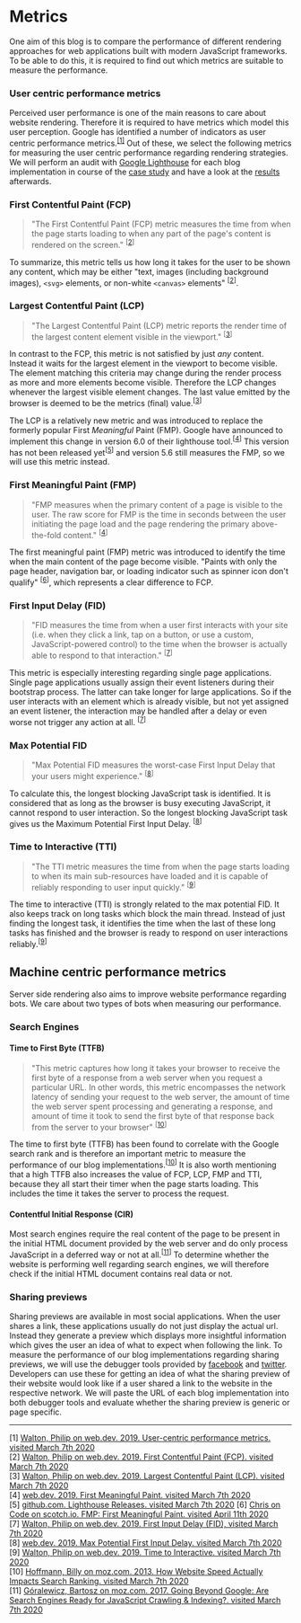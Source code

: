 # Metrics

One aim of this blog is to compare the performance of different rendering approaches for web applications built with modern JavaScript frameworks.
To be able to do this, it is required to find out which metrics are suitable to measure the performance.

### User centric performance metrics

Perceived user performance is one of the main reasons to care about website rendering.
Therefore it is required to have metrics which model this user perception. 
Google has identified a number of indicators as user centric performance metrics.<sup>[[1]](#ref-1)</sup>
Out of these, we select the following metrics for measuring the user centric performance regarding rendering strategies. 
We will perform an audit with [Google Lighthouse](https://developers.google.com/web/tools/lighthouse) for each blog implementation in course of the [case study](./case-study) and have a look at the [results](./results) afterwards.

### First Contentful Paint (FCP)

> "The First Contentful Paint (FCP) metric measures the time from when the page starts loading to when any part of the page's content is rendered on the screen." <sup>[[2](#ref-2)]</sup>

To summarize, this metric tells us how long it takes for the user to be shown any content, which may be either "text, images (including background images), `<svg>` elements, or non-white `<canvas>` elements" <sup>[[2](#ref-2)]</sup>.

### Largest Contentful Paint (LCP)

> "The Largest Contentful Paint (LCP) metric reports the render time of the largest content element visible in the viewport." <sup>[[3](#ref-3)]</sup>

In contrast to the FCP, this metric is not satisfied by just *any* content.
Instead it waits for the largest element in the viewport to become visible. 
The element matching this criteria may change during the render process as more and more elements become visible.
Therefore the LCP changes whenever the largest visible element changes.
The last value emitted by the browser is deemed to be the metrics (final) value.<sup>[[3](#ref-3)]</sup>

The LCP is a relatively new metric and was introduced to replace the formerly popular First *Meaningful* Paint (FMP).
Google have announced to implement this change in version 6.0 of their lighthouse tool.<sup>[[4](#ref-4)]</sup>
This version has not been released yet<sup>[[5](#ref-5)]</sup> and version 5.6 still measures the FMP, so we will use this metric instead.

### First Meaningful Paint (FMP)

> "FMP measures when the primary content of a page is visible to the user. The raw score for FMP is the time in seconds between the user initiating the page load and the page rendering the primary above-the-fold content." <sup>[[4](#ref-4)]</sup>

The first meaningful paint (FMP) metric was introduced to identify the time when the main content of the page become visible. 
"Paints with only the page header, navigation bar, or loading indicator such as spinner icon don't qualify" <sup>[[6](#ref-6)]</sup>, which represents a clear difference to FCP. 

### First Input Delay (FID)

> "FID measures the time from when a user first interacts with your site (i.e. when they click a link, tap on a button, or use a custom, JavaScript-powered control) to the time when the browser is actually able to respond to that interaction." <sup>[[7](#ref-7)]</sup>

This metric is especially interesting regarding single page applications.
Single page applications usually assign their event listeners during their bootstrap process.
The latter can take longer for large applications. 
So if the user interacts with an element which is already visible, but not yet assigned an event listener, the interaction may be handled after a delay or even worse not trigger any action at all. <sup>[[7](#ref-7)]</sup>

### Max Potential FID

> "Max Potential FID measures the worst-case First Input Delay that your users might experience." <sup>[[8](#ref-8)]</sup>

To calculate this, the longest blocking JavaScript task is identified. 
It is considered that as long as the browser is busy executing JavaScript, it cannot respond to user interaction.
So the longest blocking JavaScript task gives us the Maximum Potential First Input Delay. <sup>[[8](#ref-8)]</sup>

### Time to Interactive (TTI)

> "The TTI metric measures the time from when the page starts loading to when its main sub-resources have loaded and it is capable of reliably responding to user input quickly." <sup>[[9](#ref-9)]</sup>

The time to interactive (TTI) is strongly related to the max potential FID. 
It also keeps track on long tasks which block the main thread. 
Instead of just finding the longest task, it identifies the time when the last of these long tasks has finished and the browser is ready to respond on user interactions reliably.<sup>[[9](#ref-9)]</sup> 

## Machine centric performance metrics

Server side rendering also aims to improve website performance regarding bots.
We care about two types of bots when measuring our performance.

### Search Engines

#### Time to First Byte (TTFB)

> "This metric captures how long it takes your browser to receive the first byte of a response from a web server when you request a particular URL. In other words, this metric encompasses the network latency of sending your request to the web server, the amount of time the web server spent processing and generating a response, and amount of time it took to send the first byte of that response back from the server to your browser" <sup>[[10](#ref-10)]</sup>

The time to first byte (TTFB) has been found to correlate with the Google search rank and is therefore an important metric to measure the performance of our blog implementations.<sup>[[10](#ref-10)]</sup>
It is also worth mentioning that a high TTFB also increases the value of FCP, LCP, FMP and TTI, because they all start their timer when the page starts loading. 
This includes the time it takes the server to process the request.

#### Contentful Initial Response (CIR)
Most search engines require the real content of the page to be present in the initial HTML document provided by the web server and do only process JavaScript in a deferred way or not at all.<sup>[[11](#ref-11)]</sup>
To determine whether the website is performing well regarding search engines, we will therefore check if the initial HTML document contains real data or not.

### Sharing previews

Sharing previews are available in most social applications. 
When the user shares a link, these applications usually do not just display the actual url.
Instead they generate a preview which displays more insightful information which gives the user an idea of what to expect when following the link.
To measure the performance of our blog implementations regarding sharing previews, we will use the debugger tools provided by [facebook](https://developers.facebook.com/tools/debug/) and [twitter](https://cards-dev.twitter.com/validator).
Developers can use these for getting an idea of what the sharing preview of their website would look like if a user shared a link to the website in the respective network.
We will paste the URL of each blog implementation into both debugger tools and evaluate whether the sharing preview is generic or page specific.

<hr/>

<a name="ref-1">[1]</a> [Walton, Philip on web.dev. 2019. User-centric performance metrics. visited March 7th 2020](https://web.dev/user-centric-performance-metrics/)  
<a name="ref-2">[2]</a> [Walton, Philip on web.dev. 2019. First Contentful Paint (FCP). visited March 7th 2020](https://web.dev/fcp/)  
<a name="ref-3">[3]</a> [Walton, Philip on web.dev. 2019. Largest Contentful Paint (LCP). visited March 7th 2020](https://web.dev/lcp/)  
<a name="ref-4">[4]</a> [web.dev. 2019. First Meaningful Paint. visited March 7th 2020](https://web.dev/first-meaningful-paint/)  
<a name="ref-5">[5]</a> [github.com. Lighthouse Releases. visited March 7th 2020](https://github.com/GoogleChrome/lighthouse/releases)
<a name="ref-6">[6]</a> [Chris on Code on scotch.io. FMP: First Meaningful Paint. visited April 11th 2020](https://scotch.io/courses/10-web-performance-audit-tips-for-your-next-billion-users-in-2018/fmp-first-meaningful-paint)  
<a name="ref-7">[7]</a> [Walton, Philip on web.dev. 2019. First Input Delay (FID), visited March 7th 2020](https://web.dev/fid/)  
<a name="ref-8">[8]</a> [web.dev. 2019. Max Potential First Input Delay. visited March 7th 2020](https://web.dev/lighthouse-max-potential-fid/)  
<a name="ref-9">[9]</a> [Walton, Philip on web.dev. 2019. Time to Interactive. visited March 7th 2020](https://web.dev/tti/)  
<a name="ref-10">[10]</a> [Hoffmann, Billy on moz.com. 2013. How Website Speed Actually Impacts Search Ranking. visited March 7th 2020](https://moz.com/blog/how-website-speed-actually-impacts-search-ranking)  
<a name="ref-11">[11]</a> [Góralewicz, Bartosz on moz.com. 2017. Going Beyond Google: Are Search Engines Ready for JavaScript Crawling & Indexing?. visited March 7th 2020](https://moz.com/blog/search-engines-ready-for-javascript-crawling)  


